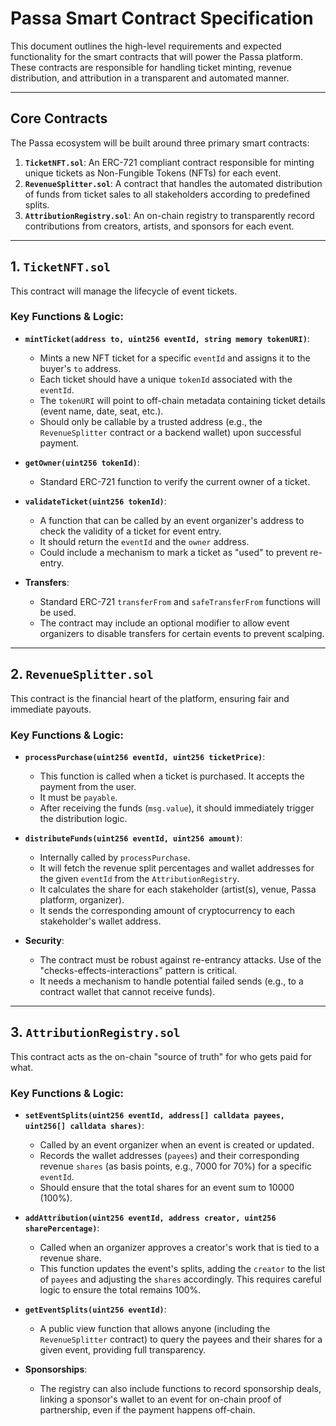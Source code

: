 # Passa Smart Contract Specification

This document outlines the high-level requirements and expected functionality for the smart contracts that will power the Passa platform. These contracts are responsible for handling ticket minting, revenue distribution, and attribution in a transparent and automated manner.

---

## Core Contracts

The Passa ecosystem will be built around three primary smart contracts:

1.  **`TicketNFT.sol`**: An ERC-721 compliant contract responsible for minting unique tickets as Non-Fungible Tokens (NFTs) for each event.
2.  **`RevenueSplitter.sol`**: A contract that handles the automated distribution of funds from ticket sales to all stakeholders according to predefined splits.
3.  **`AttributionRegistry.sol`**: An on-chain registry to transparently record contributions from creators, artists, and sponsors for each event.

---

## 1. `TicketNFT.sol`

This contract will manage the lifecycle of event tickets.

### Key Functions & Logic:

-   **`mintTicket(address to, uint256 eventId, string memory tokenURI)`**:
    -   Mints a new NFT ticket for a specific `eventId` and assigns it to the buyer's `to` address.
    -   Each ticket should have a unique `tokenId` associated with the `eventId`.
    -   The `tokenURI` will point to off-chain metadata containing ticket details (event name, date, seat, etc.).
    -   Should only be callable by a trusted address (e.g., the `RevenueSplitter` contract or a backend wallet) upon successful payment.

-   **`getOwner(uint256 tokenId)`**:
    -   Standard ERC-721 function to verify the current owner of a ticket.

-   **`validateTicket(uint256 tokenId)`**:
    -   A function that can be called by an event organizer's address to check the validity of a ticket for event entry.
    -   It should return the `eventId` and the `owner` address.
    -   Could include a mechanism to mark a ticket as "used" to prevent re-entry.

-   **Transfers**:
    -   Standard ERC-721 `transferFrom` and `safeTransferFrom` functions will be used.
    -   The contract may include an optional modifier to allow event organizers to disable transfers for certain events to prevent scalping.

---

## 2. `RevenueSplitter.sol`

This contract is the financial heart of the platform, ensuring fair and immediate payouts.

### Key Functions & Logic:

-   **`processPurchase(uint256 eventId, uint256 ticketPrice)`**:
    -   This function is called when a ticket is purchased. It accepts the payment from the user.
    -   It must be `payable`.
    -   After receiving the funds (`msg.value`), it should immediately trigger the distribution logic.

-   **`distributeFunds(uint256 eventId, uint256 amount)`**:
    -   Internally called by `processPurchase`.
    -   It will fetch the revenue split percentages and wallet addresses for the given `eventId` from the `AttributionRegistry`.
    -   It calculates the share for each stakeholder (artist(s), venue, Passa platform, organizer).
    -   It sends the corresponding amount of cryptocurrency to each stakeholder's wallet address.

-   **Security**:
    -   The contract must be robust against re-entrancy attacks. Use of the "checks-effects-interactions" pattern is critical.
    -   It needs a mechanism to handle potential failed sends (e.g., to a contract wallet that cannot receive funds).

---

## 3. `AttributionRegistry.sol`

This contract acts as the on-chain "source of truth" for who gets paid for what.

### Key Functions & Logic:

-   **`setEventSplits(uint256 eventId, address[] calldata payees, uint256[] calldata shares)`**:
    -   Called by an event organizer when an event is created or updated.
    -   Records the wallet addresses (`payees`) and their corresponding revenue `shares` (as basis points, e.g., 7000 for 70%) for a specific `eventId`.
    -   Should ensure that the total shares for an event sum to 10000 (100%).

-   **`addAttribution(uint256 eventId, address creator, uint256 sharePercentage)`**:
    -   Called when an organizer approves a creator's work that is tied to a revenue share.
    -   This function updates the event's splits, adding the `creator` to the list of `payees` and adjusting the `shares` accordingly. This requires careful logic to ensure the total remains 100%.

-   **`getEventSplits(uint256 eventId)`**:
    -   A public view function that allows anyone (including the `RevenueSplitter` contract) to query the payees and their shares for a given event, providing full transparency.

-   **Sponsorships**:
    -   The registry can also include functions to record sponsorship deals, linking a sponsor's wallet to an event for on-chain proof of partnership, even if the payment happens off-chain.
